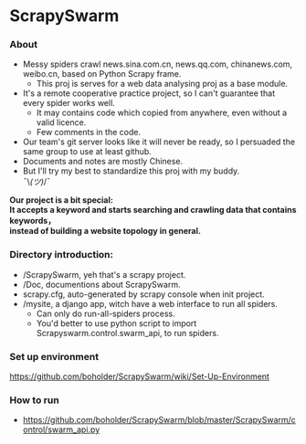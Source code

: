 # ScrapySwarm

### About

* Messy spiders crawl news.sina.com.cn, news.qq.com, chinanews.com, weibo.cn, based on Python Scrapy frame. 
  * This proj is serves for a web data analysing proj as a base module.
* It's a remote cooperative practice project, so I can't guarantee that every spider works well. 
  * It may contains code which copied from anywhere, even without a valid licence.
  * Few comments in the code. 
* Our team's git server looks like it will never be ready, so I persuaded the same group to use at least github.
* Documents and notes are mostly Chinese.
* But I'll try my best to standardize this proj with my buddy.  
¯\\_(ツ)_/¯

**Our project is a bit special:   
It accepts a keyword and starts searching and crawling data that contains keywords，  
instead of building a website topology in general.**

### Directory introduction:
* /ScrapySwarm, yeh that's a scrapy project.
* /Doc, documentions about ScrapySwarm.
* scrapy.cfg, auto-generated by scrapy console when init project.
* /mysite, a django app, witch have a web interface to run all spiders.
  * Can only do run-all-spiders process.
  * You'd better to use python script to import Scrapyswarm.control.swarm_api, to run spiders.
  
### Set up environment

https://github.com/boholder/ScrapySwarm/wiki/Set-Up-Environment

### How to run
* https://github.com/boholder/ScrapySwarm/blob/master/ScrapySwarm/control/swarm_api.py
